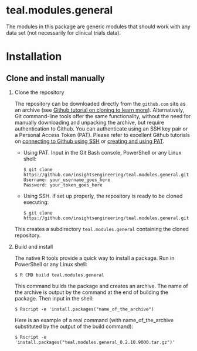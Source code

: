 # teal.modules.general

The modules in this package are generic modules that should work with any data set (not necessarily for clinical trials data).

# Installation

## Clone and install manually
1. Clone the repository

   The repository can be downloaded directly from the `github.com` site as an archive (see [Github tutorial on cloning to learn more](https://docs.github.com/en/github/creating-cloning-and-archiving-repositories/cloning-a-repository-from-github/cloning-a-repository)). Alternatively, Git command-line tools offer the same functionality, without the need for manually downloading and unpacking the archive, but require authentication to Github. You can authenticate using an SSH key pair or a Personal Access Token (PAT). Please refer to excellent Github tutorials on [connecting to Github using SSH](https://docs.github.com/en/github/authenticating-to-github) or [creating and using PAT](https://docs.github.com/en/github/authenticating-to-github/keeping-your-account-and-data-secure/creating-a-personal-access-token).
   * Using PAT. Input in the Git Bash console, PowerShell or any Linux shell:

      ```
      $ git clone https://github.com/insightsengineering/teal.modules.general.git
      Username: your_username_goes_here
      Password: your_token_goes_here
      ```
   * Using SSH. If set up properly, the repository is ready to be cloned executing:

      ```
      $ git clone https://github.com/insightsengineering/teal.modules.general.git
      ```
   This creates a subdirectory `teal.modules.general` containing the cloned repository.

2. Build and install

   The native R tools provide a quick way to install a package. Run in PowerShell or any Linux shell:
   ```
   $ R CMD build teal.modules.general
   ```
   This command builds the package and creates an archive. The name of the archive is output by the command at the end of building the package. Then input in the shell:
   ```
   $ Rscript -e 'install.packages("name_of_the_archive")
   ```
   Here is an example of a real command (with name_of_the_archive substituted by the output of the build command):
   ```
   $ Rscript -e 'install.packages("teal.modules.general_0.2.10.9000.tar.gz")'
   ```
